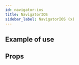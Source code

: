 ```yaml
---
id: navigator-ios
title: NavigatorIOS
sidebar_label: NavigatorIOS (x)
---
```


## Example of use

## Props
